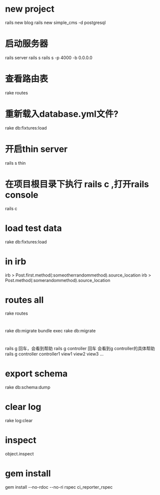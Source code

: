 # new project
rails new blog
rails new simple_cms -d postgresql


# 启动服务器
rails server
rails s
rails s -p 4000 -b 0.0.0.0

# 查看路由表
rake routes

# 重新载入database.yml文件?
rake db:fixtures:load

# 开启thin server
rails s thin

# 在项目根目录下执行 rails c ,打开rails console
rails c

# load test data
rake db:fixtures:load

# in irb
irb > Post.first.method(:someotherrandommethod).source_location
irb > Post.method(:somerandommethod).source_location

# routes all
rake routes

#
rake db:migrate
bundle exec rake db:migrate

# 
rails g 回车，会看到帮助
rails g controller 回车 会看到g controller的具体帮助
rails g controller  controller1 view1 view2 view3 ...

# export schema
rake db:schema:dump

# clear log
rake log:clear

# inspect
object.inspect

# gem install
gem install --no-rdoc --no-ri rspec ci_reporter_rspec
